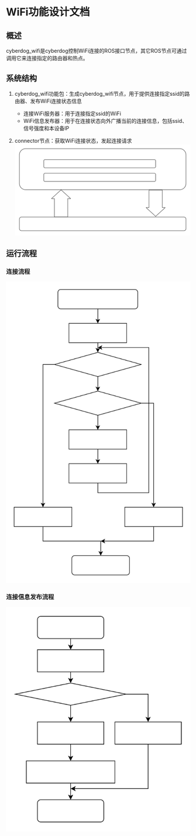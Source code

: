 # WiFi功能设计文档

## 概述

cyberdog_wifi是cyberdog控制WiFi连接的ROS接口节点，其它ROS节点可通过调用它来连接指定的路由器和热点。

## 系统结构

1. cyberdog_wifi功能包：生成cyberdog_wifi节点，用于提供连接指定ssid的路由器、发布WiFi连接状态信息
    - 连接WiFi服务器：用于连接指定ssid的WiFi
    - WiFi信息发布器：用于在连接状态向外广播当前的连接信息，包括ssid、信号强度和本设备IP

1. connector节点：获取WiFi连接状态，发起连接请求  
![structure](./image/cyberdog_wifi/cyberdog_wifi_cn_structure.svg)  

## 运行流程

### 连接流程
![connect](./image/cyberdog_wifi/cyberdog_wifi_request_cn.svg)
### 连接信息发布流程
![info](./image/cyberdog_wifi/cyberdog_wifi_info_cn.svg)